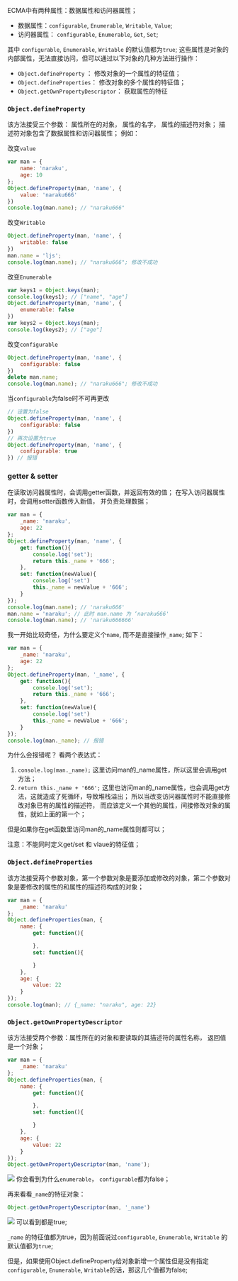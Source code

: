 ECMA中有两种属性：数据属性和访问器属性；  

* 数据属性：`configurable`, `Enumerable`, `Writable`, `Value`;  
* 访问器属性： `configurable`, `Enumerable`, `Get`, `Set`;

其中 `configurable`, `Enumerable`, `Writable` 的默认值都为`true`;
这些属性是对象的内部属性，无法直接访问，但可以通过以下对象的几种方法进行操作：  

* `Object.defineProperty` ： 修改对象的一个属性的特征值；
* `Object.defineProperties`： 修改对象的多个属性的特征值；
* `Object.getOwnPropertyDescriptor`： 获取属性的特征

### `Object.defineProperty`
该方法接受三个参数： 属性所在的对象， 属性的名字， 属性的描述符对象；
描述符对象包含了数据属性和访问器属性；
例如：

改变`value`
```javascript
var man = {
    name: 'naraku',
    age: 10
};
Object.defineProperty(man, 'name', {
    value: 'naraku666'
})
console.log(man.name); // "naraku666"
```

改变`Writable`
```javascript
Object.defineProperty(man, 'name', {
    writable: false
})
man.name = 'ljs';
console.log(man.name); // "naraku666"; 修改不成功
```

改变`Enumerable`
```javascript
var keys1 = Object.keys(man);
console.log(keys1); // ["name", "age"]
Object.defineProperty(man, 'name', {
    enumerable: false
})
var keys2 = Object.keys(man);
console.log(keys2); // ["age"]
```

改变`configurable`
```javascript
Object.defineProperty(man, 'name', {
    configurable: false
})
delete man.name;
console.log(man.name); // "naraku666"; 修改不成功
```

当`configurable`为false时不可再更改
```javascript
// 设置为false
Object.defineProperty(man, 'name', {
    configurable: false
})
// 再次设置为true
Object.defineProperty(man, 'name', {
    configurable: true
}) // 报错

```

### getter & setter
在读取访问器属性时，会调用getter函数，并返回有效的值； 在写入访问器属性时，会调用setter函数传入新值， 并负责处理数据；  
```javascript
var man = {
    _name: 'naraku',
    age: 22
};
Object.defineProperty(man, 'name', {
    get: function(){
        console.log('set');
        return this._name + '666';
    },
    set: function(newValue){
        console.log('set')
        this._name = newValue + '666';
    }
});
console.log(man.name); // 'naraku666'
man.name = 'naraku'; // 此时 man.name 为 ‘naraku666'
console.log(man.name); // 'naraku666666'

```
我一开始比较奇怪，为什么要定义个`name`, 而不是直接操作`_name`;
如下：
```javascript
var man = {
    _name: 'naraku',
    age: 22
};
Object.defineProperty(man, '_name', {
    get: function(){
        console.log('set');
        return this._name + '666';
    },
    set: function(newValue){
        console.log('set')
        this._name = newValue + '666';
    }
});
console.log(man._name); // 报错

```
为什么会报错呢？ 看两个表达式：  
1. `console.log(man._name);` 这里访问man的_name属性，所以这里会调用get方法；
2. `return this._name + '666';` 这里也访问man的_name属性，也会调用get方法，这就造成了死循环，导致堆栈溢出； 
所以当改变访问器属性时不能直接修改对象已有的属性的描述符， 而应该定义一个其他的属性，间接修改对象的属性，就如上面的第一个；

但是如果你在get函数里访问man的_name属性则都可以；

注意：不能同时定义get/set 和 vlaue的特征值；

### `Object.defineProperties`
该方法接受两个参数对象，第一个参数对象是要添加或修改的对象，第二个参数对象是要修改的属性的和属性的描述符构成的对象；  
```javascript
var man = {
    _name: 'naraku'
};
Object.defineProperties(man, {
    name: {
        get: function(){

        },
        set: function(){

        }
    },
    age: {
        value: 22
    }
});
console.log(man); // {_name: "naraku", age: 22}
```

### `Object.getOwnPropertyDescriptor`
该方法接受两个参数：属性所在的对象和要读取的其描述符的属性名称， 返回值是一个对象；
```javascript
var man = {
    _name: 'naraku'
};
Object.defineProperties(man, {
    name: {
        get: function(){

        },
        set: function(){

        }
    },
    age: {
        value: 22
    }
});
Object.getOwnPropertyDescriptor(man, 'name'); 
```
![][1]
你会看到为什么`enumerable`， `configurable`都为false；  

再来看看`_name`的特征对象：  
```javascript
Object.getOwnPropertyDescriptor(man, '_name')
```
![][2]
可以看到都是true;

`_name` 的特征值都为true，因为前面说过`configurable`, `Enumerable`, `Writable` 的默认值都为`true`;

但是，如果使用Object.defineProperty给对象新增一个属性但是没有指定`configurable`, `Enumerable`, `Writable`的话，那这几个值都为false;

[1]: https://github.com/callmeJozo/blog/raw/master/assets/imgs/descriptor.png
[2]: https://github.com/callmeJozo/blog/raw/master/assets/imgs/descriptor2.png